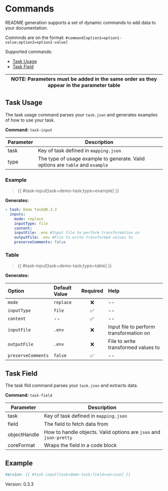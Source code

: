 # Commands

README generation supports a set of dynamic commands to add data to your documentation.

Commnds are on the format: `#command[option1=option1-value;option2=option2-value]`

Supported commands:

- [Task Usage](#task-usage)
- [Task Field](#task-field)

| **NOTE: Parameters must be added in the same order as they appear in the parameter table** |
| ------------------------------------------------------------------------------------------ |

## Task Usage

The task usage command parses your `task.json` and generates examples of how to use your task.

**Command:** `task-input`

| Parameter | Description                                                                    |
| --------- | ------------------------------------------------------------------------------ |
| task      | Key of task defined in `mapping.json`                                          |
| type      | The type of usage example to generate. Valid options are `table` and `example` |

### Example

> {{ #task-input[task=demo-task;type=example] }}

**Generates:**

```yaml
- task: Demo Task@0.3.3
  inputs:
    mode: replace
    inputType: file
    content:
    inputFile: .env #Input file to perform transformation on
    outputFile: .env #File to write transformed values to
    preserveComments: false
```

### Table

> {{ #task-input[task=demo-task;type=table] }}

**Generates:**

| Option             | Default Value | Required | Help                                    |
| :----------------- | :------------ | :------: | :-------------------------------------- |
| `mode`             | `replace`     |    ❌    | --                                      |
| `inputType`        | `file`        |    ✅    | --                                      |
| `content`          | --            |    ✅    | --                                      |
| `inputFile`        | `.env`        |    ❌    | Input file to perform transformation on |
| `outputFile`       | `.env`        |    ❌    | File to write transformed values to     |
| `preserveComments` | `false`       |    ✅    | --                                      |

## Task Field

The task fild command parses your `task.json` and extracts data.

**Command:** `task-field`

| Parameter    | Description                                                       |
| ------------ | ----------------------------------------------------------------- |
| task         | Key of task defined in `mapping.json`                             |
| field        | The field to fetch data from                                      |
| objectHandle | How to handle objects. Valid options are `json` and `json-pretty` |
| coreFormat   | Wraps the field in a code block                                   |

## Example

```md
Version: {{ #task-input[task=demo-task;field=version] }}
```

Version: 0.3.3
